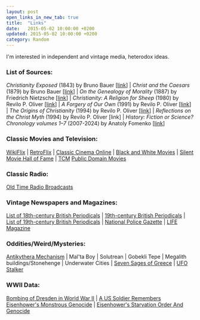 ```yaml
---
layout: post
open_links_in_new_tab: true
title:  "Links"
date:   2015-05-02 10:00:00 +0200
updated: 2015-05-02 10:00:00 +0200
category: Random
---
```

I'm interested in independent and vintage media, heterodox ideas.

### List of Sources:
_Christianity Exposed_ (1843) by Bruno Bauer [<a href="https://play.google.com/store/books/details?id=mrP4MDmYNXkC&amp;rdid=book-mrP4MDmYNXkC&amp;rdot=1" rel="nofollow" target="_blank">link</a>] |
_Christ and the Caesars_ (1879) by Bruno Bauer [<a href="http://www.sidneyrigdon.com/vern/1879BaurEng.htm" rel="nofollow" target="_blank">link</a>] |
_On the Genealogy of Morality_ (1887) by Friedrich Nietzsche [<a href="https://en.wikipedia.org/wiki/On_the_Genealogy_of_Morality" rel="nofollow" target="_blank">link</a>] |
_Christianity: A Religion for Sheep_ (1980) by Revilo P. Oliver [<a href="https://nationalvanguard.org/2018/06/christianity-a-religion-for-sheep/" rel="nofollow" target="_blank">link</a>] |
_A Forgery of Our Own_ (1991) by Revilo P. Oliver [<a href="http://www.revilo-oliver.com/rpo/Forgery_of_Our_Own.html" rel="nofollow" target="_blank">link</a>] |
_The Origins of Christianity_ (1994) by Revilo P. Oliver [<a href="https://archive.org/details/the-origins-of-christianity-by-revilo-p-oliver-z-lib.org" rel="nofollow" target="_blank">link</a>] |
_Reflections on the Christ Myth_ (1994) by Revilo P. Oliver [link] |
_History: Fiction or Science? Chronology volumes 1–7_ (2007-2024) by Anatoly Fomenko \[[link](https://archive.org/details/AnatolyFomenkoBooks/DatingPtolemysAlmagestByAnatolyFomenko/page/n3/mode/1up)\]

### Classic Movies and Television:
<a href="https://wikiflix.toolforge.org/#" target="_blank" rel="nofollow">WikiFlix</a> |
<a href="https://retroflix.org" target="_blank" rel="nofollow">RetroFlix</a> | 
<a href="https://classiccinemaonline.com" target="_blank" rel="nofollow">Classic Cinema Online</a> | 
<a href="https://bnwmovies.com" target="_blank" rel="nofollow">Black and White Movies</a> | 
<a href="https://silent-hall-of-fame.org/index.php/free-movies" target="_blank" rel="nofollow">Silent Movie Hall of Fame</a> |
<a href="https://thedaddy.to/embed/stream-644.php" target="_blank" rel="nofollow">TCM</a>
<a href="https://publicdomainmovie.net/" target="_blank" rel="nofollow">Public Domain Movies</a>

### Classic Radio:
<a href="https://archive.org/details/oldtimeradio" target="_blank" rel="nofollow">Old Time Radio Broadcasts</a>

### Vintage Newspapers and Magazines:
<a href="https://en.wikipedia.org/wiki/List_of_18th-century_British_periodicals" target="_blank" rel="nofollow">List of 18th-century British Periodicals</a> | 
<a href="https://www.victorianresearch.org/openaccessperiodicals.html" target="_blank" rel="nofollow">19th-century British Periodicals</a> | 
<a href="https://en.wikipedia.org/wiki/List_of_19th-century_British_periodicals" target="_blank" rel="nofollow">List of 19th-century British Periodicals</a> | 
<a href="https://archive.org/details/pub_national-police-gazette?sort=date" target="_blank" rel="nofollow">National Police Gazette</a> | 
<a href="https://books.google.com/books/about/LIFE.html?id=N0EEAAAAMBAJ&redir_esc=y" target="_blank" rel="nofollow">LIFE Magazine</a>

### Oddities/Weird/Mysteries:
<a href="http://en.wikipedia.org/wiki/Antikythera_mechanism" target="_blank" rel="nofollow">Antikythera Mechanism</a> | 
Mal'ta Boy | 
Solutrean | 
Gobekli Tepe | 
Megalith buildings/Stonehenge | 
Underwater Cities | 
<a href="https://en.wikipedia.org/wiki/Seven_Sages_of_Greece" target="_blank" rel="nofollow">Seven Sages of Greece</a> | 
<a href="https://ufostalker.com" target="_blank" rel="nofollow">UFO Stalker</a>

### WWII Data:
<a href="https://en.metapedia.org/wiki/Bombing_of_Dresden_in_World_War_II" target="_blank" rel="nofollow">Bombing of Dresden in World War II</a> |
<a href="http://www.ihr.org/jhr/v10/v10p161_Brech.html" target="_blank" rel="nofollow">A US Soldier Remembers Eisenhower's Monstrous Genocide</a> | 
<a href="http://library.flawlesslogic.com/ike.htm" target="_blank" rel="nofollow">Eisenhower's Starvation Order And Genocide</a>

